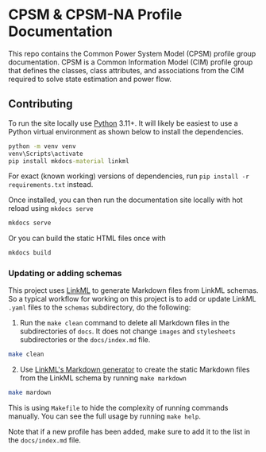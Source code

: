 # CPSM & CPSM-NA Profile Documentation
This repo contains the Common Power System Model (CPSM) profile group documentation. CPSM is a Common Information Model (CIM) profile group that defines the classes, class attributes, and associations from the CIM required to solve state estimation and power flow.

## Contributing
To run the site locally use [Python](https://www.python.org/) 3.11+. It will likely be easiest to use a Python virtual environment as shown below to install the dependencies.
```cmd
python -m venv venv
venv\Scripts\activate
pip install mkdocs-material linkml
```
For exact (known working) versions of dependencies, run `pip install -r requirements.txt` instead.

Once installed, you can then run the documentation site locally with hot reload using `mkdocs serve`
```cmd
mkdocs serve
```
Or you can build the static HTML files once with
```sh
mkdocs build
```

### Updating or adding schemas
This project uses [LinkML](https://linkml.io/) to generate Markdown files from LinkML schemas. So a typical workflow for working on this project is to add or update LinkML `.yaml` files to the `schemas` subdirectory, do the following:

1. Run the `make clean` command to delete all Markdown files in the subdirectories of `docs`. It does not change `images` and `stylesheets` subdirectories or the `docs/index.md` file.
```sh
make clean
```
2. Use [LinkML's Markdown generator](https://linkml.io/linkml/generators/markdown.html) to create the static Markdown files from the LinkML schema by running `make markdown`
```sh
make mardown
```

This is using `Makefile` to hide the complexity of running commands manually. You can see the full usage by running `make help`.

Note that if a new profile has been added, make sure to add it to the list in the `docs/index.md` file.

